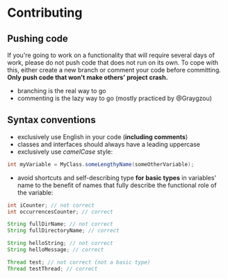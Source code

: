# Contributing

## Pushing code

If you're going to work on a functionality that will require several days of work, please do not push code that does not run on its own. To cope with this, either create a new branch or comment your code before committing.
**Only push code that won't make others' project crash.**

- branching is the real way to go
- commenting is the lazy way to go (mostly practiced by @Graygzou)

## Syntax conventions

- exclusively use English in your code (**including comments**)
- classes and interfaces should always have a leading uppercase
- exclusively use *camelCase* style:
```java
int myVariable = MyClass.someLengthyName(someOtherVariable);
```
- avoid shortcuts and self-describing type **for basic types** in variables' name to the benefit of names that fully describe the functional role of the variable:
```java
int iCounter; // not correct
int occurrencesCounter; // correct

String fullDirName; // not correct
String fullDirectoryName; // correct

String helloString; // not correct
String helloMessage; // correct

Thread test; // not correct (not a basic type)
Thread testThread; // correct
```
